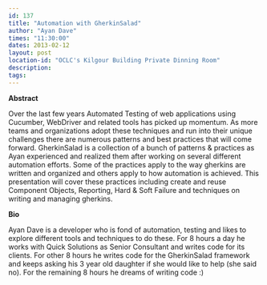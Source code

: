 ```yaml
---
id: 137
title: "Automation with GherkinSalad"
author: "Ayan Dave"
times: "11:30:00"
dates: 2013-02-12
layout: post
location-id: "OCLC's Kilgour Building Private Dinning Room"  
description: 
tags: 
---
```

 **Abstract**

Over the last few years Automated Testing of web applications using Cucumber, WebDriver and related tools has picked up momentum. As more teams and organizations adopt these techniques and run into their unique challenges there are numerous patterns and best practices that will come forward. GherkinSalad is a collection of a bunch of patterns & practices as Ayan experienced and realized them after working on several different automation efforts. Some of the practices apply to the way gherkins are written and organized and others apply to how automation is achieved. This presentation will cover these practices including create and reuse Component Objects, Reporting, Hard & Soft Failure and techniques on writing and managing gherkins.  

**Bio**

Ayan Dave is a developer who is fond of automation, testing and likes to explore different tools and techniques to do these. For 8 hours a day he works with Quick Solutions as Senior Consultant and writes code for its clients. For other 8 hours he writes code for the GherkinSalad framework and keeps asking his 3 year old daughter if she would like to help (she said no). For the remaining 8 hours he dreams of writing code :)


